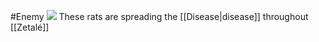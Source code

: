 #Enemy
![](https://lh3.googleusercontent.com/l1QRZTu7ws_GDRqTXrL8iodxDZSLEsaDDSuW5zRN0DKAqIWSbtfIVHb8bqrlv24W6NKpzRkvKlVgTQMv08vrdiVukYfkpMYG-qNNhPcr9NsCA8rHuGmRKm4z-bATH29nS1YgY3Kb)
These rats are spreading the [[Disease|disease]] throughout [[Zetalé]]